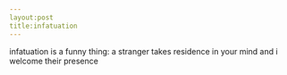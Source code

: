 ```yaml
---
layout:post
title:infatuation
---
```

infatuation is a funny thing:
    a stranger takes residence in your mind
  and i welcome their presence
